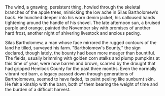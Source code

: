 The wind, a gnawing, persistent thing, howled through the skeletal branches of the apple trees, mimicking the low ache in Silas Bartholomew’s back. He hunched deeper into his worn denim jacket, his calloused hands tightening around the handle of his shovel. The late afternoon sun, a bruised purple and orange, painted the November sky with promises of another hard frost, another night of shivering livestock and anxious pacing.

Silas Bartholomew, a man whose face mirrored the rugged contours of the land he tilled, surveyed his farm. "Bartholomew's Bounty," the sign declared, though lately, the bounty had been more meager than bountiful. The fields, usually brimming with golden corn stalks and plump pumpkins at this time of year, were now barren and brown, scarred by the drought that had gripped Hemlock County for the past three months. Even the normally vibrant red barn, a legacy passed down through generations of Bartholomews, seemed to have faded, its paint peeling like sunburnt skin. He felt a kinship with the barn, both of them bearing the weight of time and the burden of a difficult harvest.
